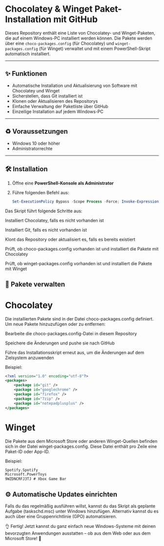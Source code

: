 # Chocolatey & Winget Paket-Installation mit GitHub

Dieses Repository enthält eine Liste von Chocolatey- und Winget-Paketen, die auf einem Windows-PC installiert werden können. Die Pakete werden über eine `choco-packages.config` (für Chocolatey) und `winget-packages.config` (für Winget) verwaltet und mit einem PowerShell-Skript automatisch installiert.

---

## ✨ Funktionen

- Automatische Installation und Aktualisierung von Software mit Chocolatey und Winget  
- Sicherstellen, dass Git installiert ist  
- Klonen oder Aktualisieren des Repositorys  
- Einfache Verwaltung der Paketliste über GitHub  
- Einzeilige Installation auf jedem Windows-PC  

---

## ♻ Voraussetzungen

- Windows 10 oder höher  
- Administratorrechte  

---

## 🛠 Installation

1. Öffne eine **PowerShell-Konsole als Administrator**
2. Führe folgenden Befehl aus:

   ```powershell
   Set-ExecutionPolicy Bypass -Scope Process -Force; Invoke-Expression ((New-Object System.Net.WebClient).DownloadString('https://raw.githubusercontent.com/ironbiff/chocolatey/main/install.ps1'))
   ``` 


Das Skript führt folgende Schritte aus:

Installiert Chocolatey, falls es nicht vorhanden ist

Installiert Git, falls es nicht vorhanden ist

Klont das Repository oder aktualisiert es, falls es bereits existiert

Prüft, ob choco-packages.config vorhanden ist und installiert die Pakete mit Chocolatey

Prüft, ob winget-packages.config vorhanden ist und installiert die Pakete mit Winget

## 📂 Pakete verwalten
# Chocolatey
Die installierten Pakete sind in der Datei choco-packages.config definiert.
Um neue Pakete hinzuzufügen oder zu entfernen:

Bearbeite die choco-packages.config-Datei in diesem Repository

Speichere die Änderungen und pushe sie nach GitHub

Führe das Installationsskript erneut aus, um die Änderungen auf dem Zielsystem anzuwenden

Beispiel:

```xml
<?xml version="1.0" encoding="utf-8"?>
<packages>
    <package id="git" />
    <package id="googlechrome" />
    <package id="firefox" />
    <package id="7zip" />
    <package id="notepadplusplus" />
</packages>
```

# Winget
Die Pakete aus dem Microsoft Store oder anderen Winget-Quellen befinden sich in der Datei winget-packages.config.
Diese Datei enthält pro Zeile eine Paket-ID oder App-ID.

Beispiel:
```xml
Spotify.Spotify
Microsoft.PowerToys
9WZDNCRFJ3TJ # Xbox Game Bar
```

## ⚙ Automatische Updates einrichten
Falls du das regelmäßig ausführen willst, kannst du das Skript als geplante Aufgabe (taskschd.msc) unter Windows hinzufügen.
Alternativ kannst du es auch über eine Gruppenrichtlinie (GPO) automatisieren.

👌 Fertig!
Jetzt kannst du ganz einfach neue Windows-Systeme mit deinen bevorzugten Anwendungen ausstatten – ob aus dem Web oder aus dem Microsoft Store! 🚀

